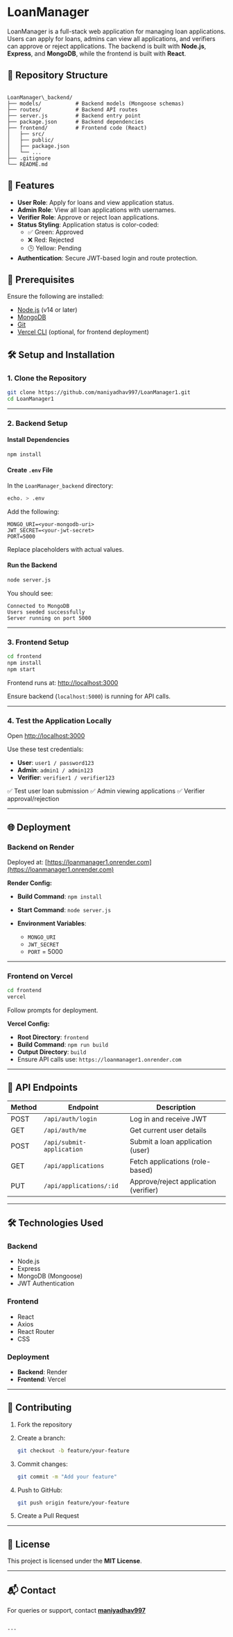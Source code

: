 # LoanManager

LoanManager is a full-stack web application for managing loan applications. Users can apply for loans, admins can view all applications, and verifiers can approve or reject applications. The backend is built with **Node.js**, **Express**, and **MongoDB**, while the frontend is built with **React**.

## 📁 Repository Structure

```

LoanManager\_backend/
├── models/           # Backend models (Mongoose schemas)
├── routes/           # Backend API routes
├── server.js         # Backend entry point
├── package.json      # Backend dependencies
├── frontend/         # Frontend code (React)
│   ├── src/
│   ├── public/
│   ├── package.json
│   └── ...
├── .gitignore
└── README.md

````

## 🚀 Features

- **User Role**: Apply for loans and view application status.
- **Admin Role**: View all loan applications with usernames.
- **Verifier Role**: Approve or reject loan applications.
- **Status Styling**: Application status is color-coded:
  - ✅ Green: Approved
  - ❌ Red: Rejected
  - 🕒 Yellow: Pending
- **Authentication**: Secure JWT-based login and route protection.

## 🔧 Prerequisites

Ensure the following are installed:

- [Node.js](https://nodejs.org/) (v14 or later)
- [MongoDB](https://www.mongodb.com/)
- [Git](https://git-scm.com/)
- [Vercel CLI](https://vercel.com/docs/cli) (optional, for frontend deployment)

## 🛠️ Setup and Installation

### 1. Clone the Repository

```bash
git clone https://github.com/maniyadhav997/LoanManager1.git
cd LoanManager1
````

---

### 2. Backend Setup

#### Install Dependencies

```bash
npm install
```

#### Create `.env` File

In the `LoanManager_backend` directory:

```bash
echo. > .env
```

Add the following:

```
MONGO_URI=<your-mongodb-uri>
JWT_SECRET=<your-jwt-secret>
PORT=5000
```

Replace placeholders with actual values.

#### Run the Backend

```bash
node server.js
```

You should see:

```
Connected to MongoDB
Users seeded successfully
Server running on port 5000
```

---

### 3. Frontend Setup

```bash
cd frontend
npm install
npm start
```

Frontend runs at: [http://localhost:3000](http://localhost:3000)

Ensure backend (`localhost:5000`) is running for API calls.

---

### 4. Test the Application Locally

Open [http://localhost:3000](http://localhost:3000)

Use these test credentials:

* **User**: `user1 / password123`
* **Admin**: `admin1 / admin123`
* **Verifier**: `verifier1 / verifier123`

✅ Test user loan submission
✅ Admin viewing applications
✅ Verifier approval/rejection

---

## 🌐 Deployment

### Backend on Render

Deployed at: [https://loanmanager1.onrender.com](https://loanmanager1.onrender.com)

**Render Config:**

* **Build Command**: `npm install`
* **Start Command**: `node server.js`
* **Environment Variables**:

  * `MONGO_URI`
  * `JWT_SECRET`
  * `PORT` = 5000

---

### Frontend on Vercel

```bash
cd frontend
vercel
```

Follow prompts for deployment.

**Vercel Config:**

* **Root Directory**: `frontend`
* **Build Command**: `npm run build`
* **Output Directory**: `build`
* Ensure API calls use: `https://loanmanager1.onrender.com`

---

## 📌 API Endpoints

| Method | Endpoint                  | Description                           |
| ------ | ------------------------- | ------------------------------------- |
| POST   | `/api/auth/login`         | Log in and receive JWT                |
| GET    | `/api/auth/me`            | Get current user details              |
| POST   | `/api/submit-application` | Submit a loan application (user)      |
| GET    | `/api/applications`       | Fetch applications (role-based)       |
| PUT    | `/api/applications/:id`   | Approve/reject application (verifier) |

---

## 🛠 Technologies Used

### Backend

* Node.js
* Express
* MongoDB (Mongoose)
* JWT Authentication

### Frontend

* React
* Axios
* React Router
* CSS

### Deployment

* **Backend**: Render
* **Frontend**: Vercel

---

## 🤝 Contributing

1. Fork the repository
2. Create a branch:

   ```bash
   git checkout -b feature/your-feature
   ```
3. Commit changes:

   ```bash
   git commit -m "Add your feature"
   ```
4. Push to GitHub:

   ```bash
   git push origin feature/your-feature
   ```
5. Create a Pull Request

---

## 📜 License

This project is licensed under the **MIT License**.

---

## 📬 Contact

For queries or support, contact **[maniyadhav997](https://github.com/maniyadhav997)**

```

---

```
